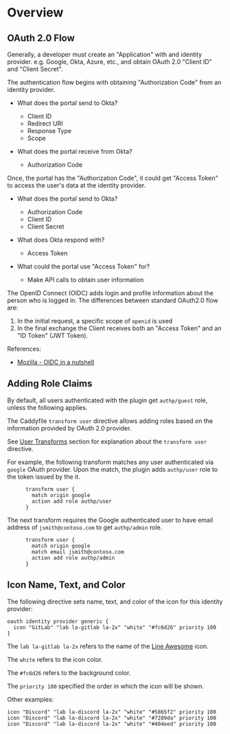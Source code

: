 # Overview

## OAuth 2.0 Flow

Generally, a developer must create an "Application" with and identity provider.
e.g. Google, Okta, Azure, etc., and obtain OAuth 2.0 "Client ID" and
"Client Secret".

The authentication flow begins with obtaining "Authorization Code" from an
identity provider.

* What does the portal send to Okta?
  - Client ID
  - Redirect URI
  - Response Type
  - Scope

* What does the portal receive from Okta?
  - Authorization Code

Once, the portal has the "Authorization Code", it could get "Access Token"
to access the user's data at the identity provider.

* What does the portal send to Okta?
  - Authorization Code
  - Client ID
  - Client Secret

* What does Okta respond with?
  - Access Token

* What could the portal use "Access Token" for?
  -  Make API calls to obtain user information

The OpenID Connect (OIDC) adds login and profile information about the person
who is logged in. The differences between standard OAuth2.0 flow are:

1. In the initial request, a specific scope of `openid` is used
2. In the final exchange the Client receives both an "Access Token" and an "ID Token" (JWT Token).

References:
* [Mozilla - OIDC in a nutshell](https://infosec.mozilla.org/guidelines/iam/openid_connect.html#oidc-in-a-nutshell)


## Adding Role Claims

By default, all users authenticated with the plugin get `authp/guest`
role, unless the following applies.

The Caddyfile `transform user` directive allows adding roles based on the
information provided by OAuth 2.0 provider.

See [User Transforms](#user-transforms) section for explanation about
the `transform user` directive.

For example, the following transform matches any user authenticated
via `google` OAuth provider. Upon the match, the plugin adds `authp/user`
role to the token issued by the it.

```
      transform user {
        match origin google
        action add role authp/user
      }
```

The next transform requires the Google authenticated user to have
email address of `jsmith@contoso.com` to get `authp/admin` role.


```
      transform user {
        match origin google
        match email jsmith@contoso.com
        action add role authp/admin
      }
```

## Icon Name, Text, and Color

The following directive sets name, text, and color of the icon
for this identity provider:

```
oauth identity provider generic {
  icon "GitLab" "lab la-gitlab la-2x" "white" "#fc6d26" priority 100
}
```

The `lab la-gitlab la-2x` refers to the name of the [Line Awesome](https://icons8.com/line-awesome) icon.

The `white` refers to the icon color.

The `#fc6d26` refers to the background color.

The `priority 100` specified the order in which the icon will be shown.

Other examples:

```
icon "Discord" "lab la-discord la-2x" "white" "#5865f2" priority 100
icon "Discord" "lab la-discord la-2x" "white" "#7289da" priority 100
icon "Discord" "lab la-discord la-2x" "white" "#404eed" priority 100
```
